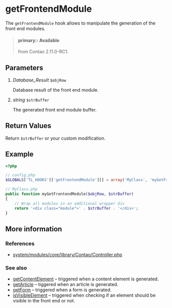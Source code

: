 # getFrontendModule

The `getFrontendModule` hook allows to manipulate the generation of the front end
modules.

> #### primary:: Available   
> from Contao 2.11.0-RC1.


## Parameters

1. *Database_Result* `$objRow`

    Database result of the front end module.

2. *string* `$strBuffer`

    The generated front end module buffer.



## Return Values

Return `$strBuffer` or your custom modification.


## Example

```php
<?php

// config.php
$GLOBALS['TL_HOOKS']['getFrontendModule'][] = array('MyClass', 'myGetFrontendModule');

// MyClass.php
public function myGetFrontendModule($objRow, $strBuffer)
{
    // Wrap all modules in an additional wrapper div
    return '<div class="module">' . $strBuffer . '</div>';
}
```


## More information


### References

- [system/modules/core/library/Contao/Controller.php](https://github.com/contao/core/blob/3.5.0/system/modules/core/library/Contao/Controller.php#L316-L322)


### See also

- [getContentElement](getContentElement.md) – triggered when a content element is generated.
- [getArticle](getArticle.md) – tiggered when an article is generated.
- [getForm](getForm.md) – triggered when a form is generated.
- [isVisibleElement](isVisibleElement.md) – triggered when checking if an element should be visible in the front end or not.
